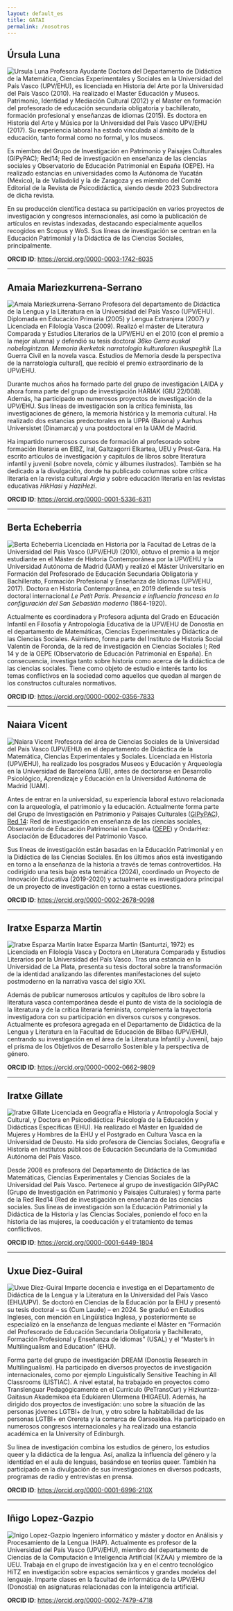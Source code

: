 ```yaml
---
layout: default_es
title: GATAI
permalink: /nosotros
---
```


<h2 class="project-tagline">Úrsula Luna</h2>
<div>
<p>
<img src="http://www.gatai.eus/assets/img/UrsulaLuna.jpg" alt="Ursula Luna" class="author-image">
Profesora Ayudante Doctora del Departamento de Didáctica de la Matemática, Ciencias Experimentales y Sociales en la Universidad del País Vasco (UPV/EHU), es licenciada en Historia del Arte por la Universidad del País Vasco (2010).
Ha realizado el Master Educación y Museos. Patrimonio, Identidad y Mediación Cultural (2012) y el Master en formación del profesorado de educación secundaria obligatoria y bachillerato, formación profesional y enseñanzas de idiomas (2015).
 Es doctora en Historia del Arte y Música por la Universidad del País Vasco UPV/EHU (2017). Su experiencia laboral ha estado vinculada al ámbito de la educación, tanto formal como no formal, y los museos.
</p>
<p>
Es miembro del Grupo de Investigación en Patrimonio y Paisajes Culturales (GIPyPAC); Red14; Red de investigación en enseñanza de las ciencias sociales y Observatorio de Educación Patrimonial en España (OEPE).
Ha realizado estancias en universidades como la Autónoma de Yucatán (México), la de Valladolid y la de Zaragoza y es miembro del Comité Editorial de la Revista de Psicodidáctica, siendo desde 2023 Subdirectora de dicha revista.
</p>
<p>
En su producción científica destaca su participación en varios proyectos de investigación y congresos internacionales, así como la publicación de artículos en revistas indexadas, destacando especialmente aquellos recogidos en Scopus y WoS.
Sus líneas de investigación se centran en la Educación Patrimonial y la Didáctica de las Ciencias Sociales, principalmente.
</p>
<b>ORCID ID</b>: <a href="https://orcid.org/0000-0003-1742-6035"> https://orcid.org/0000-0003-1742-6035 </a>
</div>

<hr>


<h2 class="project-tagline">Amaia Mariezkurrena-Serrano</h2>
<div>
<p>
<img src="http://www.gatai.eus/assets/img/AmaiaSerrano.jpg" alt="Amaia Mariezkurrena-Serrano" class="author-image">
Profesora del departamento de Didáctica de la Lengua y la Literatura en la Universidad del País Vasco (UPV/EHU). Diplomada en Educación Primaria (2005) y Lengua Extranjera (2007) y Licenciada en Filología Vasca (2009).
Realizó el máster de Literatura Comparada y Estudios Literarios de la UPV/EHU en el 2010 (con el premio a la mejor alumna) y defendió su tesis doctoral <i>36ko Gerra euskal nobelagintzan. Memoria ikerketak narratologia kulturalaren ikuspegitik</i> [La Guerra Civil en la novela vasca. Estudios de Memoria desde la perspectiva de la narratología cultural], que recibió el premio extraordinario de la UPV/EHU.
</p>
<p>
Durante muchos años ha formado parte del grupo de investigación LAIDA y ahora forma parte del grupo de investigación HARIAK (GIU 22/008).
Además, ha participado en numerosos proyectos de investigación de la UPV/EHU. Sus líneas de investigación son la crítica feminista, las investigaciones de género, la memoria histórica y la memoria cultural.
Ha realizado dos estancias predoctorales en la UPPA (Baiona) y Aarhus Universistet (Dinamarca) y una postdoctoral en la UAM de Madrid.
</p>
<p>
Ha impartido numerosos cursos de formación al profesorado sobre formación literaria en EIBZ, Iral, Galtzagorri Elkartea, UEU y Prest-Gara.
Ha escrito artículos de investigación y capítulos de libros sobre literatura infantil y juvenil (sobre novela, cómic y álbumes ilustrados).
También se ha dedicado a la divulgación, donde ha publicado columnas sobre crítica literaria en la revista cultural <i>Argia</i> y sobre educación literaria en las revistas educativas <i>HikHasi</i> y <i>HaziHezi</i>.
</p>
<b>ORCID ID</b>: <a href="https://orcid.org/0000-0001-5336-6311"> https://orcid.org/0000-0001-5336-6311 </a>
</div>

<!--
<hr>

<h2 class="project-tagline">Nerea Permach</h2>
<div>
<p>
<img src="http://www.gatai.eus/assets/img/NereaPermach.jpg" alt="NereaPermach" class="author-image">
La trayectoria académica de Nerea Permach está ligada a la línea de investigación de la formación literaria del profesorado.
Según las conclusiones de su tesis doctoral <i>Gaitasun literarioa Lehen Hezkuntzan; Irakurleak trebatzeko bidean</i> [Competencia literaria en Educación Primaria; El camino hacia la formación de los lectores] (2022), existe un vacío formativo en la educación literaria del profesorado de los centros educativos de Euskal Herria.
Por ello, su aportación ha sido imprescindible para empezar a dar respuesta a las necesidades tanto del alumnado del Grado de Educación Primaria y como del profesorado a través de este proyecto.
Asimismo, ha escrito artículos sobre la lectura literaria en la Educación Primaria, los criterios de selección del corpus literario y el canon literario escolar.
</p>
<b>ORCID ID</b>: <a href="https://orcid.org/0000-0002-1238-457X">https://orcid.org/0000-0002-1238-457X</a>
</div>
-->
<hr>

<h2 class="project-tagline">Berta Echeberria</h2>
<div>
<p>
<img src="http://www.gatai.eus/assets/img/BertaEcheberria.jpg" alt="Berta Echeberria" class="author-image">
Licenciada en Historia por la Facultad de Letras de la Universidad del País Vasco (UPV/EHU) (2010), obtuvo el premio a la mejor estudiante en el Máster de Historia Contemporánea por la UPV/EHU y la Universidad Autónoma de Madrid (UAM) y realizó el Máster Universitario en Formación del Profesorado de Educación Secundaria Obligatoria y Bachillerato, Formación Profesional y Enseñanza de Idiomas (UPV/EHU, 2017).
Doctora en Historia Contemporánea, en 2019 defiende su tesis doctoral internacional <i>Le Petit Paris. Presencia e influencia francesa en la configuración del San Sebastián moderno</i> (1864-1920).
</p>
<p>
Actualmente es coordinadora y Profesora adjunta del Grado en Educación Infantil en Filosofía y Antropología Educativa de la UPV/EHU de Donostia en el departamento de Matemáticas, Ciencias Experimentales y Didáctica de las Ciencias Sociales.
Asimismo, forma parte del Instituto de Historia Social Valentín de Foronda, de la red de investigación en Ciencias Sociales I; Red 14 y de la OEPE (Observatorio de Educación Patrimonial en España).
En consecuencia, investiga tanto sobre historia como acerca de la didáctica de las ciencias sociales.
Tiene como objeto de estudio e interés tanto los temas conflictivos en la sociedad como aquellos que quedan al margen de los constructos culturales normativos.
</p>
<b>ORCID ID</b>: <a href="https://orcid.org/0000-0002-0356-7833">https://orcid.org/0000-0002-0356-7833</a>
</div>


<hr>


<h2 class="project-tagline">Naiara Vicent</h2>
<div>
<p>
<img src="http://www.gatai.eus/assets/img/NaiaraVicent.jpg" alt="Naiara Vicent" class="author-image">
Profesora del área de Ciencias Sociales de la Universidad del País Vasco (UPV/EHU) en el departamento de Didáctica de la Matemática, Ciencias Experimentales y Sociales.
Licenciada en Historia (UPV/EHU), ha realizado los posgrados Museos y Educación y Arqueología en la Universidad de Barcelona (UB), antes de doctorarse en Desarrollo Psicológico, Aprendizaje y Educación en la Universidad Autónoma de Madrid (UAM).
</p>

<p>
Antes de entrar en la universidad, su experiencia laboral estuvo relacionada con la arqueología, el patrimonio y la educación.
Actualmente forma parte del Grupo de Investigación en Patrimonio y Paisajes Culturales (<a href="https://www.ehu.eus/es/web/enpresa/transferentzia-eta-berrikuntza-eskaintza-arloaren-arabera/-/asset_publisher/L5fcxCxBETI1/content/gipypac?inheritRedirect=false&redirect=https%3A%2F%2Fwww.ehu.eus%3A443%2Fes%2Fweb%2Fenpresa%2Ftransferentzia-eta-berrikuntza" target="_blank">GIPyPAC</a>),
<a href="http://www.red14.net/es/presentacion/" target="_blank">Red 14</a>: Red de investigación en enseñanza de las ciencias sociales,
Observatorio de Educación Patrimonial en España (<a href="http://www.oepe.es/" target="_blank">OEPE</a>) y OndarHez: Asociación de Educadores del Patrimonio Vasco.
</p>

<p>
Sus líneas de investigación están basadas en la Educación Patrimonial y en la Didáctica de las Ciencias Sociales. En los últimos años está investigando en torno a la enseñanza de la historia a través de temas controvertidos.
Ha codirigido una tesis bajo esta temática (2024), coordinado un Proyecto de Innovación Educativa (2019-2020) y actualmente es investigadora principal de un proyecto de investigación en torno a estas cuestiones.
</p>

<b>ORCID ID</b>: <a href="https://orcid.org/0000-0002-2678-0098">https://orcid.org/0000-0002-2678-0098</a>
</div>
<hr>

<h2 class="project-tagline"> Iratxe Esparza Martin</h2>
<div>
<p>
<img src="http://www.gatai.eus/assets/img/Esparza_argazkia.jpg" alt="Iratxe Esparza Martin" class="author-image">
Iratxe Esparza Martin (Santurtzi, 1972) es Licenciada en Filología Vasca y Doctora en Literatura Comparada y Estudios Literarios por la Universidad del País Vasco. Tras una estancia en la Universidad de La Plata, presenta su tesis doctoral sobre la transformación de la identidad analizando las diferentes manifestaciones del sujeto postmoderno en la narrativa vasca del siglo XXI.
</p>
<p>
Además de publicar numerosos artículos y capítulos de libro sobre la literatura vasca contemporánea desde el punto de vista de la sociología de la literatura y de la crítica literaria feminista, complementa la trayectoria investigadora con su participación en diversos cursos y congresos. Actualmente es profesora agregada en el Departamento de Didáctica de la Lengua y Literatura en la Facultad de Educación de Bilbao (UPV/EHU), centrando su investigación en el área de la Literatura Infantil y Juvenil, bajo el prisma de los Objetivos de Desarrollo Sostenible y la perspectiva de género.
</p>
<b>ORCID ID</b>: <a href="https://orcid.org/0000-0002-0662-9809">https://orcid.org/0000-0002-0662-9809</a>
</div>

<hr>

<h2 class="project-tagline"> Iratxe Gillate</h2>
<div>
<p>
<img src="http://www.gatai.eus/assets/img/Iratxe_gillate.png" alt="Iratxe Gillate" class="author-image">
Licenciada en Geografía e Historia y Antropología Social y Cultural, y Doctora en Psicodidáctica: Psicología de la Educación y Didácticas Específicas (EHU). Ha realizado el Máster en Igualdad de Mujeres y Hombres de la EHU y el Postgrado en Cultura Vasca en la Universidad de Deusto. Ha sido profesora de Ciencias Sociales, Geografía e Historia en institutos públicos de Educación Secundaria de la Comunidad Autónoma del País Vasco.
</p>

<p>
Desde 2008 es profesora del Departamento de Didáctica de las Matemáticas, Ciencias Experimentales y Ciencias Sociales de la Universidad del País Vasco. Pertenece al grupo de investigación GIPyPAC (Grupo de Investigación en Patrimonio y Paisajes Culturales) y forma parte de la Red Red14 (Red de investigación en enseñanza de las ciencias sociales. Sus líneas de investigación son la Educación Patrimonial y la Didáctica de la Historia y las Ciencias Sociales, poniendo el foco en la historia de las mujeres, la coeducación y el tratamiento de temas conflictivos.
</p>
<b>ORCID ID</b>: <a href="https://orcid.org/0000-0001-6449-1804">https://orcid.org/0000-0001-6449-1804</a>
</div>

<hr>


<h2 class="project-tagline"> Uxue Diez-Guiral</h2>
<div>
<p>
<img src="http://www.gatai.eus/assets/img/uxue.jpg" alt="Uxue Diez-Guiral" class="author-image">
Imparte docencia e investiga en el Departamento de Didáctica de la Lengua y la Literatura en la Universidad del País Vasco (EHU/UPV). Se doctoró en Ciencias de la Educación por la EHU y presentó su tesis doctoral – ss (Cum Laude) – en 2024.
Se graduó en Estudios Ingleses, con mención en Lingüística Inglesa, y posteriormente se especializó en la enseñanza de lenguas mediante el Máster en “Formación del Profesorado de Educación Secundaria Obligatoria y Bachillerato, Formación Profesional y Enseñanza de Idiomas” (USAL) y el “Master’s in Multilingualism and Education” (EHU).
</p>
<p>
Forma parte del grupo de investigación DREAM (Donostia Research in Multilingualism). Ha participado en diversos proyectos de investigación internacionales, como por ejemplo Linguistically Sensitive Teaching in All Classrooms (LISTIAC). A nivel estatal, ha trabajado en proyectos como Translenguar Pedagógicamente en el Currículo (PeTransCur) y Hizkuntza-Gaitasun Akademikoa eta Edukiaren Ulermena (HIGAEU). Además, ha dirigido dos proyectos de investigación: uno sobre la situación de las personas jóvenes LGTBI+ de Irun, y otro sobre la habitabilidad de las personas LGTBI+ en Orereta y la comarca de Oarsoaldea.
Ha participado en numerosos congresos internacionales y ha realizado una estancia académica en la University of Edinburgh.
</p>
<p>
Su línea de investigación combina los estudios de género, los estudios queer y la didáctica de la lengua. Así, analiza la influencia del género y la identidad en el aula de lenguas, basándose en teorías queer. También ha participado en la divulgación de sus investigaciones en diversos podcasts, programas de radio y entrevistas en prensa.
</p>
<b>ORCID ID</b>: <a href="https://orcid.org/0000-0001-6996-210X">https://orcid.org/0000-0001-6996-210X</a>
</div>

<hr>



<h2 class="project-tagline">Iñigo Lopez-Gazpio</h2>
<div>
<p>
<img src="http://www.gatai.eus/assets/img/inigo.jpg" alt="Inigo Lopez-Gazpio" class="author-image">
Ingeniero informático y máster y doctor en Análisis y Procesamiento de la Lengua (HAP).
Actualmente es profesor de la Universidad del País Vasco (UPV/EHU), miembro del departamento de Ciencias de la Computación e Inteligencia Artificial (KZAA) y miembro de la UEU.
Trabaja en el grupo de investigación Ixa y en el centro tecnológico HiTZ en investigación sobre espacios semánticos y grandes modelos del lenguaje.
Imparte clases en la facultad de informática de la UPV/EHU (Donostia) en asignaturas relacionadas con la inteligencia artificial.
</p>
<b>ORCID ID</b>: <a href="https://orcid.org/0000-0002-7479-4718">https://orcid.org/0000-0002-7479-4718</a>
</div>


